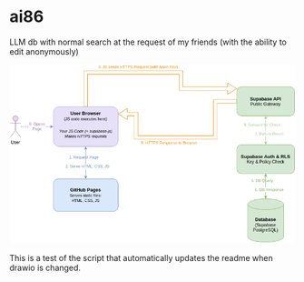 # ai86
LLM db with normal search at the request of my friends (with the ability to edit anonymously)

![architecture.png](diagrams/architecture.png)

This is a test of the script that automatically updates the readme when drawio is changed.
